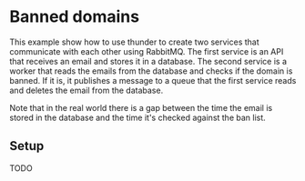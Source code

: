 # Banned domains

This example show how to use thunder to create two services that communicate
with each other using RabbitMQ. The first service is an API that receives an
email and stores it in a database. The second service is a worker that reads
the emails from the database and checks if the domain is banned. If it is, it
publishes a message to a queue that the first service reads and deletes the
email from the database.

Note that in the real world there is a gap between the time the email is stored
in the database and the time it's checked against the ban list.

## Setup

TODO
